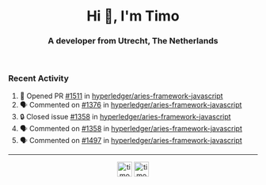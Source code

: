 <h1 align="center">Hi 👋, I'm Timo</h1>
<h3 align="center">A developer from Utrecht, The Netherlands</h3>
<br/>
<!-- https://github.com/rahuldkjain/github-profile-readme-generator --!>

<!--  <p align="left"><img src="https://github-readme-stats.vercel.app/api?username=timoglastra&show_icons=true&count_private=true&" alt="timoglastra" /></p> --!>

<!--
Github language stats
<p align="left"><img src="https://github-readme-stats.vercel.app/api/top-langs/?username=timoglastra&layout=compact" alt="timoglastra" /><p>
-->

<!-- Codestats language stats -->
<!-- <p align="left"><img src="https://codestats-readme.vercel.app/api/top-langs/?username=timoglastra&layout=compact&language_count=12" alt="timoglastra" /><p>    --!>
  
<h3>Recent Activity</h3>

<!--START_SECTION:activity-->
1. 💪 Opened PR [#1511](https://github.com/hyperledger/aries-framework-javascript/pull/1511) in [hyperledger/aries-framework-javascript](https://github.com/hyperledger/aries-framework-javascript)
2. 🗣 Commented on [#1376](https://github.com/hyperledger/aries-framework-javascript/issues/1376#issuecomment-1645461148) in [hyperledger/aries-framework-javascript](https://github.com/hyperledger/aries-framework-javascript)
3. 🔒 Closed issue [#1358](https://github.com/hyperledger/aries-framework-javascript/issues/1358) in [hyperledger/aries-framework-javascript](https://github.com/hyperledger/aries-framework-javascript)
4. 🗣 Commented on [#1358](https://github.com/hyperledger/aries-framework-javascript/issues/1358#issuecomment-1645460109) in [hyperledger/aries-framework-javascript](https://github.com/hyperledger/aries-framework-javascript)
5. 🗣 Commented on [#1497](https://github.com/hyperledger/aries-framework-javascript/issues/1497#issuecomment-1643944060) in [hyperledger/aries-framework-javascript](https://github.com/hyperledger/aries-framework-javascript)
<!--END_SECTION:activity-->

---

<p align="center">
<a href="https://twitter.com/timoglastra" target="blank"><img align="center" src="https://cdn.jsdelivr.net/npm/simple-icons@3.0.1/icons/twitter.svg" alt="timoglastra" height="30" width="30" /></a>
<a href="https://linkedin.com/in/timoglastra" target="blank"><img align="center" src="https://cdn.jsdelivr.net/npm/simple-icons@3.0.1/icons/linkedin.svg" alt="timoglastra" height="30" width="30" /></a>
</p>



